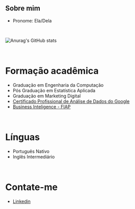 ## Sobre mim


- Pronome: Ela/Dela

<br>

![Anurag's GitHub stats](https://github-readme-stats.vercel.app/api?username=apeferes&show_icons=true&theme=dracula)

<br>

# Formação acadêmica

* Graduação em Engenharia da Computação
* Pós Graduação em Estatística Aplicada
* Graduação em Marketing Digital
* [Certificado Profissional de Análise de Dados do Google](https://www.credly.com/badges/fc98370e-6788-4b52-aba5-e43704ace98f/linked_in_profile)
* [Business Inteligence - FIAP](https://on.fiap.com.br/pluginfile.php/1/local_nanocourses/certificado_nanocourse/76959/d44d4e1119971e39b29db382db285eb7/certificado.png)

<br>

# Línguas
* Português Nativo
* Inglês Intermediário

<br>

# Contate-me


* [Linkedin](https://www.linkedin.com/in/anapaulaferes/)
